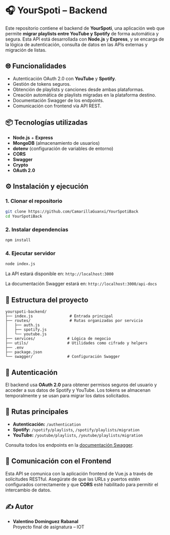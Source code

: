 # 🎧 YourSpoti – Backend

Este repositorio contiene el backend de **YourSpoti**, una aplicación web que permite **migrar playlists entre YouTube y Spotify** de forma automática y segura. Esta API está desarrollada con **Node.js** y **Express**, y se encarga de la lógica de autenticación, consulta de datos en las APIs externas y migración de listas.

## 🌐 Funcionalidades

- Autenticación OAuth 2.0 con **YouTube** y **Spotify**.
- Gestión de tokens seguros.
- Obtención de playlists y canciones desde ambas plataformas.
- Creación automática de playlists migradas en la plataforma destino.
- Documentación Swagger de los endpoints.
- Comunicación con frontend vía API REST.

## 📦 Tecnologías utilizadas

- **Node.js** + **Express**
- **MongoDB** (almacenamiento de usuarios)
- **dotenv** (configuración de variables de entorno)
- **CORS**
- **Swagger**
- **Crypto**
- **OAuth 2.0**

## ⚙️ Instalación y ejecución

### 1. Clonar el repositorio

```bash
git clone https://github.com/CamarillaGuanxi/YourSpotiBack
cd YourSpotiBack
```

### 2. Instalar dependencias

```bash
npm install
```

### 4. Ejecutar servidor

```bash
node index.js
```

La API estará disponible en: `http://localhost:3000`

La documentación Swagger estará en: `http://localhost:3000/api-docs`

## 📁 Estructura del proyecto

```
yourspoti-backend/
├── index.js                # Entrada principal
├── routes/                 # Rutas organizadas por servicio
│   ├── auth.js
│   ├── spotify.js
│   └── youtube.js
├── services/              # Lógica de negocio
├── utils/                 # Utilidades como cifrado y helpers
├── .env
├── package.json
└── swagger/               # Configuración Swagger
```

## 🔐 Autenticación

El backend usa **OAuth 2.0** para obtener permisos seguros del usuario y acceder a sus datos de Spotify y YouTube. Los tokens se almacenan temporalmente y se usan para migrar los datos solicitados.

## 📡 Rutas principales

- **Autenticación:** `/authentication`
- **Spotify:** `/spotify/playlists`, `/spotify/playlists/migration`
- **YouTube:** `/youtube/playlists`, `/youtube/playlists/migration`

Consulta todos los endpoints en la [documentación Swagger](http://localhost:3000/api-docs).

## 🤝 Comunicación con el Frontend

Esta API se comunica con la aplicación frontend de Vue.js a través de solicitudes RESTful. Asegúrate de que las URLs y puertos estén configurados correctamente y que **CORS** esté habilitado para permitir el intercambio de datos.

## ✍️ Autor

- **Valentino Dominguez Rabanal**  
  Proyecto final de asignatura – IOT

